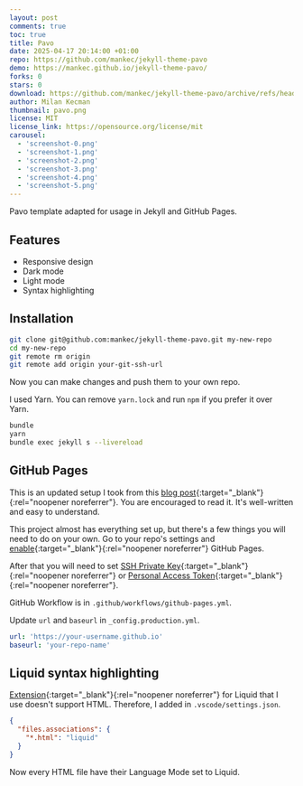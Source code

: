 ```yaml
---
layout: post
comments: true
toc: true
title: Pavo
date: 2025-04-17 20:14:00 +01:00
repo: https://github.com/mankec/jekyll-theme-pavo
demo: https://mankec.github.io/jekyll-theme-pavo/
forks: 0
stars: 0
download: https://github.com/mankec/jekyll-theme-pavo/archive/refs/heads/main.zip
author: Milan Kecman
thumbnail: pavo.png
license: MIT
license_link: https://opensource.org/license/mit
carousel:
  - 'screenshot-0.png'
  - 'screenshot-1.png'
  - 'screenshot-2.png'
  - 'screenshot-3.png'
  - 'screenshot-4.png'
  - 'screenshot-5.png'
---
```


Pavo template adapted for usage in Jekyll and GitHub Pages.

## Features

- Responsive design
- Dark mode
- Light mode
- Syntax highlighting

## Installation

```bash
git clone git@github.com:mankec/jekyll-theme-pavo.git my-new-repo
cd my-new-repo
git remote rm origin
git remote add origin your-git-ssh-url
```

Now you can make changes and push them to your own repo.

I used Yarn. You can remove `yarn.lock` and run `npm` if you prefer it over Yarn.

```bash
bundle
yarn
bundle exec jekyll s --livereload
```

## GitHub Pages

This is an updated setup I took from this [blog post](https://mzrn.sh/2023/10/26/how-to-use-tailwind-css-with-jekyll-on-github-pages/){:target="_blank"}{:rel="noopener noreferrer"}. You are encouraged to read it. It's well-written and easy to understand.

This project almost has everything set up, but there's a few things you will need to do on your own.
Go to your repo's settings and [enable](https://docs.github.com/en/pages/quickstart){:target="_blank"}{:rel="noopener noreferrer"} GitHub Pages.

After that you will need to set [SSH Private Key](https://github.com/peaceiris/actions-gh-pages?tab=readme-ov-file#%EF%B8%8F-set-ssh-private-key-deploy_key){:target="_blank"}{:rel="noopener noreferrer"} or [Personal Access Token](https://github.com/peaceiris/actions-gh-pages?tab=readme-ov-file#%EF%B8%8F-set-personal-access-token-personal_token){:target="_blank"}{:rel="noopener noreferrer"}.

GitHub Workflow is in `.github/workflows/github-pages.yml`.

Update `url` and `baseurl` in `_config.production.yml`.

```yaml
url: 'https://your-username.github.io'
baseurl: 'your-repo-name'
```

## Liquid syntax highlighting

[Extension](https://marketplace.visualstudio.com/items/?itemName=sissel.shopify-liquid){:target="_blank"}{:rel="noopener noreferrer"} for Liquid that I use doesn't support HTML. Therefore, I added in `.vscode/settings.json`.

```json
{
  "files.associations": {
    "*.html": "liquid"
  }
}
```

Now every HTML file have their Language Mode set to Liquid.
